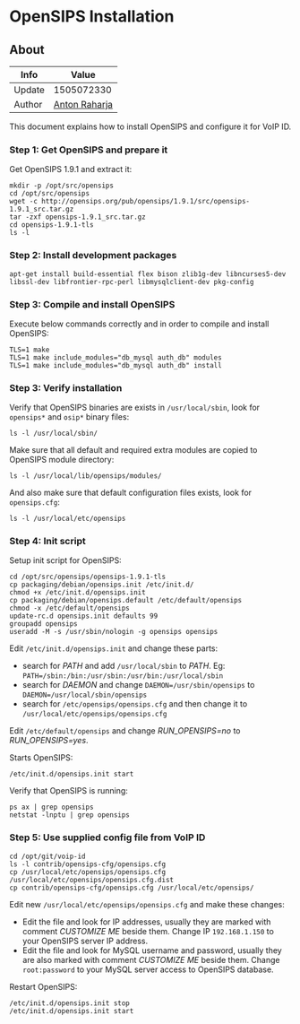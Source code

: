 # OpenSIPS Installation

## About

Info   | Value
------ | -----
Update | 1505072330
Author | [Anton Raharja](http://antonraharja.com)

This document explains how to install OpenSIPS and configure it for VoIP ID.

### Step 1: Get OpenSIPS and prepare it

Get OpenSIPS 1.9.1 and extract it:

```
mkdir -p /opt/src/opensips
cd /opt/src/opensips
wget -c http://opensips.org/pub/opensips/1.9.1/src/opensips-1.9.1_src.tar.gz
tar -zxf opensips-1.9.1_src.tar.gz
cd opensips-1.9.1-tls
ls -l
```

### Step 2: Install development packages

```
apt-get install build-essential flex bison zlib1g-dev libncurses5-dev libssl-dev libfrontier-rpc-perl libmysqlclient-dev pkg-config
```

### Step 3: Compile and install OpenSIPS

Execute below commands correctly and in order to compile and install OpenSIPS:

```
TLS=1 make
TLS=1 make include_modules="db_mysql auth_db" modules
TLS=1 make include_modules="db_mysql auth_db" install
```

### Step 3: Verify installation

Verify that OpenSIPS binaries are exists in `/usr/local/sbin`, look for `opensips*` and `osip*` binary files:

```
ls -l /usr/local/sbin/
```

Make sure that all default and required extra modules are copied to OpenSIPS module directory:

```
ls -l /usr/local/lib/opensips/modules/
```

And also make sure that default configuration files exists, look for `opensips.cfg`:

```
ls -l /usr/local/etc/opensips
```

### Step 4: Init script

Setup init script for OpenSIPS:

```
cd /opt/src/opensips/opensips-1.9.1-tls
cp packaging/debian/opensips.init /etc/init.d/
chmod +x /etc/init.d/opensips.init
cp packaging/debian/opensips.default /etc/default/opensips
chmod -x /etc/default/opensips
update-rc.d opensips.init defaults 99
groupadd opensips
useradd -M -s /usr/sbin/nologin -g opensips opensips
```

Edit `/etc/init.d/opensips.init` and change these parts:

- search for *PATH* and add `/usr/local/sbin` to *PATH*. Eg: `PATH=/sbin:/bin:/usr/sbin:/usr/bin:/usr/local/sbin`
- search for *DAEMON* and change `DAEMON=/usr/sbin/opensips` to `DAEMON=/usr/local/sbin/opensips`
- search for `/etc/opensips/opensips.cfg` and then change it to `/usr/local/etc/opensips/opensips.cfg`

Edit `/etc/default/opensips` and change *RUN_OPENSIPS=no* to *RUN_OPENSIPS=yes*.

Starts OpenSIPS:

```
/etc/init.d/opensips.init start
```

Verify that OpenSIPS is running:

```
ps ax | grep opensips
netstat -lnptu | grep opensips
```

### Step 5: Use supplied config file from VoIP ID

```
cd /opt/git/voip-id
ls -l contrib/opensips-cfg/opensips.cfg
cp /usr/local/etc/opensips/opensips.cfg /usr/local/etc/opensips/opensips.cfg.dist
cp contrib/opensips-cfg/opensips.cfg /usr/local/etc/opensips/
```

Edit new `/usr/local/etc/opensips/opensips.cfg` and make these changes:

- Edit the file and look for IP addresses, usually they are marked with comment *CUSTOMIZE ME* beside them. Change IP `192.168.1.150` to your OpenSIPS server IP address.
- Edit the file and look for MySQL username and password, usually they are also marked with comment *CUSTOMIZE ME* beside them. Change `root:password` to your MySQL server access to OpenSIPS database.

Restart OpenSIPS:

```
/etc/init.d/opensips.init stop
/etc/init.d/opensips.init start
```
